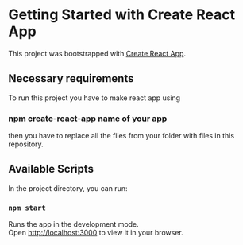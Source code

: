 # Getting Started with Create React App

This project was bootstrapped with [Create React App](https://github.com/facebook/create-react-app).

## Necessary requirements
To run this project you have to make react app using
### npm create-react-app name of your app

then you have to replace all the files from your folder with files in this repository.

## Available Scripts

In the project directory, you can run:

### `npm start`

Runs the app in the development mode.\
Open [http://localhost:3000](http://localhost:3000) to view it in your browser.

